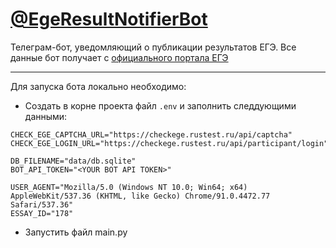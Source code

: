# [@EgeResultNotifierBot](https://t.me/EgeResultNotifierBot)
Телеграм-бот, уведомляющий о публикации результатов ЕГЭ.
Все данные бот получает с [официального портала ЕГЭ](http://checkege.rustest.ru)

----
Для запуска бота локально необходимо:
+ Создать в корне проекта файл `.env` и заполнить следдующими данными:
```CHECK_EGE_EXAM_URL="https://checkege.rustest.ru/api/exam"
CHECK_EGE_CAPTCHA_URL="https://checkege.rustest.ru/api/captcha"
CHECK_EGE_LOGIN_URL="https://checkege.rustest.ru/api/participant/login"

DB_FILENAME="data/db.sqlite"
BOT_API_TOKEN="<YOUR BOT API TOKEN>"

USER_AGENT="Mozilla/5.0 (Windows NT 10.0; Win64; x64) AppleWebKit/537.36 (KHTML, like Gecko) Chrome/91.0.4472.77 Safari/537.36"
ESSAY_ID="178"
```
+ Запустить файл main.py